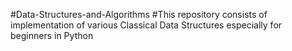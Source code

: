 #Data-Structures-and-Algorithms
#This repository consists of implementation of various Classical Data Structures especially for beginners in Python
